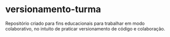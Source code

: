 # versionamento-turma
Repositório criado para fins educacionais para trabalhar em modo colaborativo, no intuito de praticar versionamento de código e colaboração.
